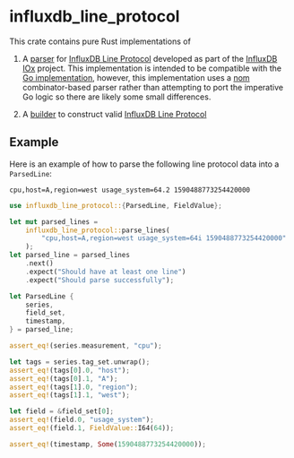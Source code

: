 # influxdb_line_protocol

<!-- cargo-rdme start -->

This crate contains pure Rust implementations of

1. A [parser](https://docs.rs/influxdb-line-protocol/latest/influxdb_line_protocol/fn.parse_lines.html) for [InfluxDB Line Protocol] developed as part of the
[InfluxDB IOx] project.  This implementation is intended to be
compatible with the [Go implementation], however, this
implementation uses a [nom] combinator-based parser rather than
attempting to port the imperative Go logic so there are likely
some small differences.

2. A [builder](https://docs.rs/influxdb-line-protocol/latest/influxdb_line_protocol/builder/struct.LineProtocolBuilder.html) to construct valid [InfluxDB Line Protocol]

## Example

Here is an example of how to parse the following line
protocol data into a `ParsedLine`:

```text
cpu,host=A,region=west usage_system=64.2 1590488773254420000
```

```rust
use influxdb_line_protocol::{ParsedLine, FieldValue};

let mut parsed_lines =
    influxdb_line_protocol::parse_lines(
        "cpu,host=A,region=west usage_system=64i 1590488773254420000"
    );
let parsed_line = parsed_lines
    .next()
    .expect("Should have at least one line")
    .expect("Should parse successfully");

let ParsedLine {
    series,
    field_set,
    timestamp,
} = parsed_line;

assert_eq!(series.measurement, "cpu");

let tags = series.tag_set.unwrap();
assert_eq!(tags[0].0, "host");
assert_eq!(tags[0].1, "A");
assert_eq!(tags[1].0, "region");
assert_eq!(tags[1].1, "west");

let field = &field_set[0];
assert_eq!(field.0, "usage_system");
assert_eq!(field.1, FieldValue::I64(64));

assert_eq!(timestamp, Some(1590488773254420000));
```

[InfluxDB Line Protocol]: https://v2.docs.influxdata.com/v2.0/reference/syntax/line-protocol
[Go implementation]: https://github.com/influxdata/influxdb/blob/217eddc87e14a79b01d0c22994fc139f530094a2/models/points_parser.go
[InfluxDB IOx]: https://github.com/influxdata/influxdb_iox
[nom]: https://crates.io/crates/nom

<!-- cargo-rdme end -->
